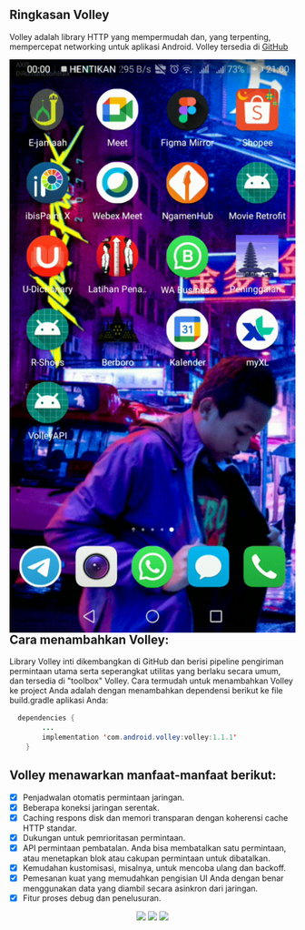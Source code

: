 ## Ringkasan Volley
Volley adalah library HTTP yang mempermudah dan, yang terpenting, mempercepat networking untuk aplikasi Android. Volley tersedia di [GitHub](https://github.com/google/volley)

<a href="https://www.fsf.org">
	<img align="right" src="https://github.com/rendiwibawa/Movie-App_Volley/blob/master/SVID_20210519_210039_1.gif">
</a>

##  Cara menambahkan Volley:
Library Volley inti dikembangkan di GitHub dan berisi pipeline pengiriman permintaan utama serta seperangkat utilitas yang berlaku secara umum, dan tersedia di "toolbox" Volley. Cara termudah untuk menambahkan Volley ke project Anda adalah dengan menambahkan dependensi berikut ke file build.gradle aplikasi Anda:
```java
  dependencies {
        ...
        implementation 'com.android.volley:volley:1.1.1'
    }
```
## Volley menawarkan manfaat-manfaat berikut:
- [x] Penjadwalan otomatis permintaan jaringan.
- [x] Beberapa koneksi jaringan serentak.
- [x] Caching respons disk dan memori transparan dengan koherensi cache HTTP standar.
- [x] Dukungan untuk pemrioritasan permintaan.
- [x] API permintaan pembatalan. Anda bisa membatalkan satu permintaan, atau menetapkan blok atau cakupan permintaan untuk dibatalkan.
- [x] Kemudahan kustomisasi, misalnya, untuk mencoba ulang dan backoff.
- [x] Pemesanan kuat yang memudahkan pengisian UI Anda dengan benar menggunakan data yang diambil secara asinkron dari jaringan.
- [x] Fitur proses debug dan penelusuran.

<p align="center">
  <a <code><img width="10%" src="https://www.vectorlogo.zone/logos/java/java-ar21.svg"></code>
  </a>
  <a <code><img width="10%" src="https://www.vectorlogo.zone/logos/android/android-ar21.svg"></code>
  </a>
  <a <code><img width="10%" src="https://www.vectorlogo.zone/logos/gradle/gradle-ar21.svg"></code>
  </a>
</p>
